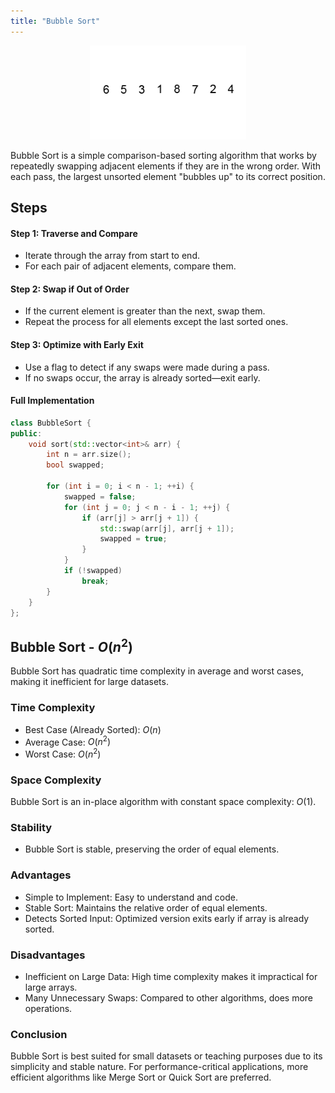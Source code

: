 ```yaml
---
title: "Bubble Sort"
---
```


<div style="text-align: center;">
  <img src="/images/cpp/02-Algorithms/Bubble-sort-example-300px.gif" height="150">
</div>

Bubble Sort is a simple comparison-based sorting algorithm that works by repeatedly swapping adjacent elements if they are in the wrong order. With each pass, the largest unsorted element "bubbles up" to its correct position.

## Steps

#### Step 1: Traverse and Compare
- Iterate through the array from start to end.
- For each pair of adjacent elements, compare them.

#### Step 2: Swap if Out of Order
- If the current element is greater than the next, swap them.
- Repeat the process for all elements except the last sorted ones.

#### Step 3: Optimize with Early Exit
- Use a flag to detect if any swaps were made during a pass.
- If no swaps occur, the array is already sorted—exit early.

#### Full Implementation
```cpp
class BubbleSort {
public:
    void sort(std::vector<int>& arr) {
        int n = arr.size();
        bool swapped;

        for (int i = 0; i < n - 1; ++i) {
            swapped = false;
            for (int j = 0; j < n - i - 1; ++j) {
                if (arr[j] > arr[j + 1]) {
                    std::swap(arr[j], arr[j + 1]);
                    swapped = true;
                }
            }
            if (!swapped)
                break;
        }
    }
};
```

## Bubble Sort - $O(n^2)$

Bubble Sort has quadratic time complexity in average and worst cases, making it inefficient for large datasets.

### Time Complexity
* Best Case (Already Sorted): $O(n)$
* Average Case: $O(n^2)$
* Worst Case: $O(n^2)$

### Space Complexity

Bubble Sort is an in-place algorithm with constant space complexity: $O(1)$.

### Stability

* Bubble Sort is stable, preserving the order of equal elements.

### Advantages
* Simple to Implement: Easy to understand and code.
* Stable Sort: Maintains the relative order of equal elements.
* Detects Sorted Input: Optimized version exits early if array is already sorted.

### Disadvantages
* Inefficient on Large Data: High time complexity makes it impractical for large arrays.
* Many Unnecessary Swaps: Compared to other algorithms, does more operations.

### Conclusion

Bubble Sort is best suited for small datasets or teaching purposes due to its simplicity and stable nature. For performance-critical applications, more efficient algorithms like Merge Sort or Quick Sort are preferred.